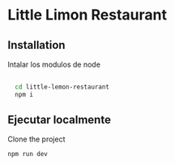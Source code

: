 
# Little Limon Restaurant

## Installation

Intalar los modulos de node

```bash
  
  cd little-lemon-restaurant
  npm i
```
    
## Ejecutar localmente

Clone the project

```bash
npm run dev
```